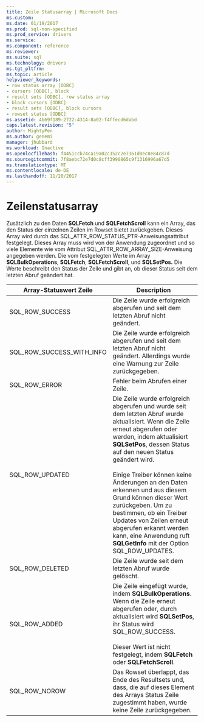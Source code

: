 ```yaml
---
title: Zeile Statusarray | Microsoft Docs
ms.custom: 
ms.date: 01/19/2017
ms.prod: sql-non-specified
ms.prod_service: drivers
ms.service: 
ms.component: reference
ms.reviewer: 
ms.suite: sql
ms.technology: drivers
ms.tgt_pltfrm: 
ms.topic: article
helpviewer_keywords:
- row status array [ODBC]
- cursors [ODBC], block
- result sets [ODBC], row status array
- block cursors [ODBC]
- result sets [ODBC], block cursors
- rowset status [ODBC]
ms.assetid: 4b69f189-2722-4314-8a02-f4ffecd6dabd
caps.latest.revision: "5"
author: MightyPen
ms.author: genemi
manager: jhubbard
ms.workload: Inactive
ms.openlocfilehash: f4451ccb74ca19a02c352c2e7361d0ec8e84c87d
ms.sourcegitcommit: 7f8aebc72e7d0c8cff3990865c9f1316996a67d5
ms.translationtype: MT
ms.contentlocale: de-DE
ms.lasthandoff: 11/20/2017
---
```

# <a name="row-status-array"></a>Zeilenstatusarray
Zusätzlich zu den Daten **SQLFetch** und **SQLFetchScroll** kann ein Array, das den Status der einzelnen Zeilen im Rowset bietet zurückgeben. Dieses Array wird durch das SQL_ATTR_ROW_STATUS_PTR-Anweisungsattribut festgelegt. Dieses Array muss wird von der Anwendung zugeordnet und so viele Elemente wie vom Attribut SQL_ATTR_ROW_ARRAY_SIZE-Anweisung angegeben werden. Die vom festgelegten Werte im Array **SQLBulkOperations**, **SQLFetch**, **SQLFetchScroll**, und **SQLSetPos.** Die Werte beschreibt den Status der Zeile und gibt an, ob dieser Status seit dem letzten Abruf geändert hat.  
  
|Array-Statuswert Zeile|Description|  
|----------------------------|-----------------|  
|SQL_ROW_SUCCESS|Die Zeile wurde erfolgreich abgerufen und seit dem letzten Abruf nicht geändert.|  
|SQL_ROW_SUCCESS_WITH_INFO|Die Zeile wurde erfolgreich abgerufen und seit dem letzten Abruf nicht geändert. Allerdings wurde eine Warnung zur Zeile zurückgegeben.|  
|SQL_ROW_ERROR|Fehler beim Abrufen einer Zeile.|  
|SQL_ROW_UPDATED|Die Zeile wurde erfolgreich abgerufen und wurde seit dem letzten Abruf wurde aktualisiert. Wenn die Zeile erneut abgerufen oder werden, indem aktualisiert **SQLSetPos**, dessen Status auf den neuen Status geändert wird.<br /><br /> Einige Treiber können keine Änderungen an den Daten erkennen und aus diesem Grund können dieser Wert zurückgeben. Um zu bestimmen, ob ein Treiber Updates von Zeilen erneut abgerufen erkannt werden kann, eine Anwendung ruft **SQLGetInfo** mit der Option SQL_ROW_UPDATES.|  
|SQL_ROW_DELETED|Die Zeile wurde seit dem letzten Abruf wurde gelöscht.|  
|SQL_ROW_ADDED|Die Zeile eingefügt wurde, indem **SQLBulkOperations**. Wenn die Zeile erneut abgerufen oder, durch aktualisiert wird **SQLSetPos**, ihr Status wird SQL_ROW_SUCCESS.<br /><br /> Dieser Wert ist nicht festgelegt, indem **SQLFetch** oder **SQLFetchScroll**.|  
|SQL_ROW_NOROW|Das Rowset überlappt, das Ende des Resultsets und, dass, die auf dieses Element des Arrays Status Zeile zugestimmt haben, wurde keine Zeile zurückgegeben.|
